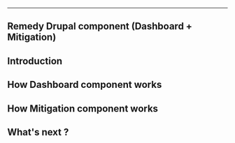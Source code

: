 ------------------------------------------------
Remedy Drupal component (Dashboard + Mitigation)
------------------------------------------------

Introduction
------------

How Dashboard component works
-----------------------------

How Mitigation component works
------------------------------

What's next ?
-------------